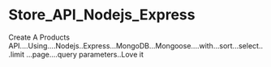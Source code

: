 # Store_API_Nodejs_Express
Create A Products API....Using....Nodejs..Express...MongoDB...Mongoose....with...sort...select...limit ...page....query parameters..Love it
